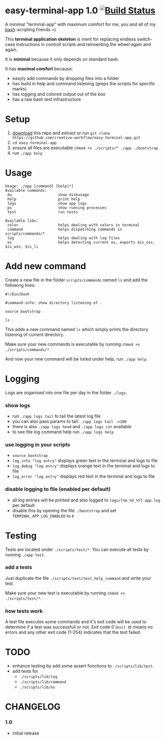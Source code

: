 # easy-terminal-app 1.0 [![Build Status](https://travis-ci.org/creative-workflow/easy-terminal-app.svg?branch=master)](https://travis-ci.org/creative-workflow/easy-terminal-app)
A minimal "terminal-app" with maximum comfort for me, you and all of my [bash](https://de.wikipedia.org/wiki/Bash_(Shell))-scripting friends =)

This **terminal application skeleton** is ment for replacing endless switch-case instructions in controll scripts and reinventing the wheel again and again.

It is **minimal** because it only depends on standard bash.

It has **maximal comfort** because:
  * easyly add commands by dropping files into a folder
  * has build in help and command listening (greps the scripts for specific marks)
  * has logging and colored output out of the box
  * has a raw bash test infrastructure

# Setup
  1. [download](https://github.com/creative-workflow/easy-terminal-app/archive/master.zip) this repo and extract or run `git clone https://github.com/creative-workflow/easy-terminal-app.git`
  2. `cd easy-terminal-app`
  3. ensure all files are executable `chmod +x ./scripts/* ./app ./bootstrap`
  4. run `./app help`

# Usage
```
Usage: ./app [command] [help|*] 
Available commands: 
 du                     show diskusage
 help                   print help
 logs                   show app logs
 ps                     show running processes
 test                   run tests

Available libs: 
 color                  helps dealing with colors in terminal
 command                helps dispatching commands in scripts/commands/*
 log                    helps dealing with log files
 os                     helps detecting current os, exports $is_osx, $is_win, $is_li
```

# Add new command
Create a new file in the folder `scripts/commands` named `ls` and add the following lines:
```
#!/bin/bash

#command-info: show directory listening of .

source bootstrap

ls .
```

This adds a new command named `ls` which simply prints the directory listening of current directory.

Make sure your new commands is executable by running `chmod +x ./scripts/commands/*`.

And now your new command will be listed under help, run `./app help`.


# Logging
Logs are organised into one file per day in the folder `./logs`.

### show logs
  * run `./app logs tail` to tail the latest log file
  * you can also pass params to tail: `./app logs tail -n100`
  * there is also `./app logs head` and `./app logs cat` available
  * to see the log command help run `./app logs help`

### use logging in your scripts
  * `source bootstrap`
  * `log_info "log entry"` displays green text in the terminal and logs to file
  * `log_debug "log entry"` displays orange text in the terminal and logs to file
  * `log_error "log entry"` displays red text in the terminal and logs to file

### disable logging to file (enabled per default)
  * all log entries will be printed and also logged to `logs/[%m_%d_%Y].app.log` per default
  * disable this by opening the file `./bootstrap` and set `TERMINAL_APP_LOG_ENABLED` to `0`


# Testing
Tests are located under `./scripts/test/*`. You can execute all tests by running `./app test`.

### add a tests
Just duplicate the file `./scripts/test/test_help_command` and write your test.

Make sure your new test is executable by running `chmod +x ./scripts/test/*`.

### how tests work
A test file executes some commands and it's exit code will be used to determine if a test was successfull or not. Exit code 0 (`exit 0`) means no errors and any other exit code (1-254) indicates that the test failed.


# TODO
  * enhance testing by add some assert functions to `./scripts/lib/test`.
  * add tests for
    * `./scripts/lib/log`
    * `./scripts/lib/command`
    * `./scripts/lib/os`

# CHANGELOG
### 1.0
  * initial release
